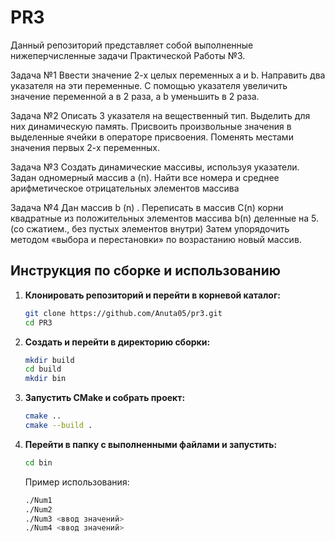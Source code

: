 # PR3
Данный репозиторий представляет собой выполненные нижеперчисленные задачи Практической Работы №3. 

Задача №1
Ввести значение 2-х целых переменных а и b. Направить два указателя на эти переменные. С помощью указателя увеличить значение переменной а в 2 раза, а b уменьшить в 2 раза.

Задача №2
Описать 3 указателя на вещественный тип. Выделить для них динамическую память. Присвоить произвольные значения в выделенные ячейки в операторе присвоения. Поменять местами значения первых 2-х переменных.

Задача №3
Создать динамические массивы, используя указатели. Задан одномерный массив а (n). Найти все номера и среднее арифметическое отрицательных элементов массива

Задача №4
Дан массив b (n) . Переписать в массив C(n) корни квадратные из положительных элементов массива b(n) деленные на 5. (со сжатием., без пустых элементов внутри) Затем упорядочить методом «выбора и перестановки» по возрастанию новый массив.

## Инструкция по сборке и использованию

1. **Клонировать репозиторий и перейти в корневой каталог:**
   ```bash
   git clone https://github.com/Anuta05/pr3.git
   cd PR3
   ```
2. **Создать и перейти в директорию сборки:**
   ```bash
   mkdir build
   cd build
   mkdir bin
   ```
3. **Запустить CMake и собрать проект:**
   ```bash
   cmake ..
   cmake --build .
   ```
4. **Перейти в папку с выполненными файлами и запустить:**
   ```bash
   cd bin
   ```
   Пример использования:
   ```bash
   ./Num1
   ./Num2
   ./Num3 <ввод значений>
   ./Num4 <ввод значений>
   ```
